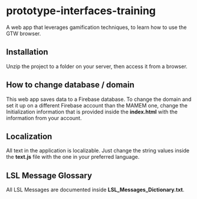 # prototype-interfaces-training
A web app that leverages gamification techniques, to learn how to use the GTW browser.

## Installation
Unzip the project to a folder on your server, then access it from a browser.

## How to change database / domain
This web app saves data to a Firebase database. To change the domain and set it up on a different Firebase account than the MAMEM one,
 change the Initialization information that is provided inside the **index.html** with the information from your account.
  
## Localization
All text in the application is localizable. Just change the string values inside the **text.js** file with the one
in your preferred language.

## LSL Message Glossary
All LSL Messages are documented inside **LSL_Messages_Dictionary.txt**.